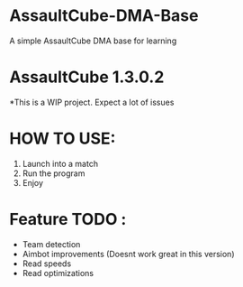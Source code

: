 # AssaultCube-DMA-Base
A simple AssaultCube DMA base for learning

# AssaultCube 1.3.0.2

*This is a WIP project. Expect a lot of issues


# HOW TO USE: 

1. Launch into a match
2. Run the program
3. Enjoy


# Feature TODO :
- Team detection
- Aimbot improvements (Doesnt work great in this version) 
- Read speeds
- Read optimizations
